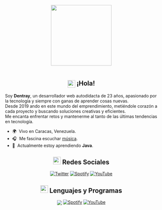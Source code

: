 <div align = "center">
  <img align="center" src= "https://i.imgur.com/dVRl12c.png" height="200" />
 </div>
<br>
<div align = "center">

## <img align="center" src="https://media.giphy.com/media/hvRJCLFzcasrR4ia7z/giphy.gif" width="25"> <b> ¡Hola!</b>
 </div>
Soy <b>Dentray</b>, un desarrollador web autodidacta de 23 años, apasionado por la tecnología y siempre con ganas de aprender cosas nuevas.
<br>
Desde 2019 ando en este mundo del emprendimiento, metiéndole corazón a cada proyecto y buscando soluciones creativas y eficientes. 
<br>
Me encanta enfrentar retos y mantenerme al tanto de las últimas tendencias en tecnología.
<br>
<p></p>

* 🌍  Vivo en Caracas, Venezuela.
* 🎧  Me fascina escuchar [música](https://open.spotify.com/user/3132bp4xpqx4wuzpg7ld7okws2ay?si=40997f1771924050).
* 🌱  Actualmente estoy aprendiendo <b>Java</b>.

<div align = "center">

## <img src="https://media.tenor.com/images/7e96d994f29b388f63f7aa77ff2bea78/tenor.gif" width="25"> <b> Redes Sociales</b>
  
[![Twitter](https://img.shields.io/badge/Twitter-1DA1F2?style=for-the-badge&logo=twitter&logoColor=white)](https://x.com/Dentrxy)
[![Spotify](https://img.shields.io/badge/Spotify-1ED760?&style=for-the-badge&logo=spotify&logoColor=white)](https://open.spotify.com/user/3132bp4xpqx4wuzpg7ld7okws2ay?si=998c52c573864a80)
[![YouTube](https://img.shields.io/badge/YouTube-FF0000?style=for-the-badge&logo=youtube&logoColor=white)](https://www.youtube.com/@DentrayVE)

## <img src="https://github.com/7oSkaaa/7oSkaaa/raw/main/Images/about_me.gif?raw=true" width="25"> <b> Lenguajes y Programas</b>
  
<a target="blank"><img align="center" src="https://img.shields.io/badge/HTML5-E34F26?style=for-the-badge&logo=html5&logoColor=white"/></a>
[![Spotify](https://img.shields.io/badge/Spotify-1ED760?&style=for-the-badge&logo=spotify&logoColor=white)](https://open.spotify.com/user/3132bp4xpqx4wuzpg7ld7okws2ay?si=998c52c573864a80)
[![YouTube](https://img.shields.io/badge/YouTube-FF0000?style=for-the-badge&logo=youtube&logoColor=white)](https://www.youtube.com/@DentrayVE)

